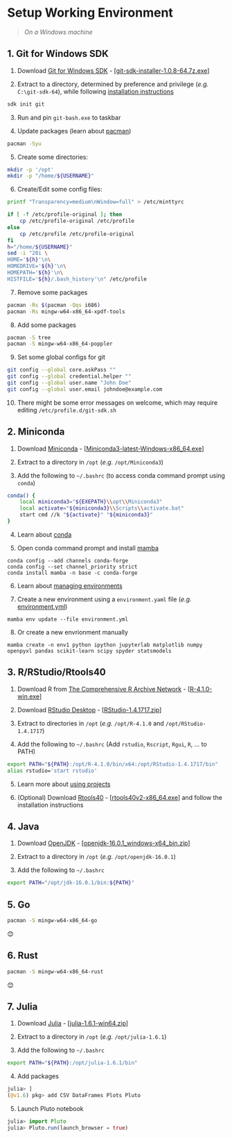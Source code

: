 # Setup Working Environment

> _On a Windows machine_

## 1. Git for Windows SDK

1. Download [Git for Windows SDK](https://github.com/git-for-windows/build-extra/releases) - [[git-sdk-installer-1.0.8-64.7z.exe](https://github.com/git-for-windows/build-extra/releases/download/git-sdk-1.0.8/git-sdk-installer-1.0.8-64.7z.exe)]

2. Extract to a directory, determined by preference and privilege (_e.g._ `C:\git-sdk-64`), while following [installation instructions](https://github.com/git-for-windows/git/wiki/Technical-overview#installing-the-sdk)

```bash
sdk init git
```

3. Run and pin `git-bash.exe` to taskbar

4. Update packages (learn about [pacman](https://archlinux.org/pacman/pacman.8.html))

```bash
pacman -Syu
```

5. Create some directories:

```bash
mkdir -p '/opt'
mkdir -p "/home/${USERNAME}"
```

6. Create/Edit some config files:

```bash
printf "Transparency=medium\nWindow=full" > /etc/minttyrc

if [ -f /etc/profile-original ]; then
	cp /etc/profile-original /etc/profile
else
	cp /etc/profile /etc/profile-original
fi
h="/home/${USERNAME}"
sed -i "28i \
HOME='${h}'\n\
HOMEDRIVE='${h}'\n\
HOMEPATH='${h}'\n\
HISTFILE='${h}/.bash_history'\n" /etc/profile
```

7. Remove some packages

```bash
pacman -Rs $(pacman -Qqs i686)
pacman -Rs mingw-w64-x86_64-xpdf-tools
```

8. Add some packages

```bash
pacman -S tree
pacman -S mingw-w64-x86_64-poppler
```

9. Set some global configs for git

```bash
git config --global core.askPass ""
git config --global credential.helper ""
git config --global user.name "John Doe"
git config --global user.email johndoe@example.com
```

10. There might be some error messages on welcome, which may require editing `/etc/profile.d/git-sdk.sh`

## 2. Miniconda

1. Download [Miniconda](https://docs.conda.io/en/latest/miniconda.html) - [[Miniconda3-latest-Windows-x86_64.exe](https://repo.anaconda.com/miniconda/Miniconda3-latest-Windows-x86_64.exe)]

2. Extract to a directory in `/opt` (_e.g._ `/opt/Miniconda3`)

3. Add the following to `~/.bashrc` (to access conda command prompt using `conda`)

```bash
conda() {
    local miniconda3="${EXEPATH}\\opt\\Miniconda3"
    local activate="${miniconda3}\\Scripts\\activate.bat"
    start cmd //k "${activate}" "${miniconda3}"
}
```

4. Learn about [conda](https://conda.io/projects/conda/en/latest/user-guide/getting-started.html)

5. Open conda command prompt and install [mamba](https://github.com/mamba-org/mamba)

```
conda config --add channels conda-forge
conda config --set channel_priority strict
conda install mamba -n base -c conda-forge
```

6. Learn about [managing environments](https://docs.conda.io/projects/conda/en/latest/user-guide/tasks/manage-environments.html)

7. Create a new environment using a `environment.yaml` file (_e.g._ [environment.yml](https://raw.githubusercontent.com/mne-tools/mne-python/main/environment.yml))

```
mamba env update --file environment.yml
```

8. Or create a new envrionment manually

```
mamba create -n env1 python ipython jupyterlab matplotlib numpy openpyxl pandas scikit-learn scipy spyder statsmodels
```

## 3. R/RStudio/Rtools40

1. Download R from [The Comprehensive R Archive Network](https://cran.r-project.org/) - [[R-4.1.0-win.exe](https://cran.r-project.org/bin/windows/base/R-4.1.0-win.exe)]

2. Download [RStudio Desktop](https://rstudio.com/products/rstudio/download/) - [[RStudio-1.4.1717.zip](https://download1.rstudio.org/desktop/windows/RStudio-1.4.1717.zip)]

3. Extract to directories in `/opt` (_e.g._ `/opt/R-4.1.0` and `/opt/RStudio-1.4.1717`)

4. Add the following to `~/.bashrc` (Add `rstudio`, `Rscript`, `Rgui`, `R`, ... to PATH)

```bash
export PATH="${PATH}:/opt/R-4.1.0/bin/x64:/opt/RStudio-1.4.1717/bin"
alias rstudio='start rstudio'
```

5. Learn more about [using projects](https://support.rstudio.com/hc/en-us/articles/200526207-Using-Projects)

6. (Optional) Download [Rtools40](https://cran.r-project.org/bin/windows/Rtools/) - [[rtools40v2-x86_64.exe](https://cran.r-project.org/bin/windows/Rtools/rtools40v2-x86_64.exe)] and follow the installation instructions

## 4. Java

1. Download [OpenJDK](https://jdk.java.net/16/) - [[openjdk-16.0.1_windows-x64_bin.zip](https://download.java.net/java/GA/jdk16.0.1/7147401fd7354114ac51ef3e1328291f/9/GPL/openjdk-16.0.1_windows-x64_bin.zip)]

2. Extract to a directory in `/opt` (_e.g._ `/opt/openjdk-16.0.1`)

3. Add the following to `~/.bashrc`

```bash
export PATH="/opt/jdk-16.0.1/bin:${PATH}"
```

## 5. Go

```bash
pacman -S mingw-w64-x86_64-go
```

😊

## 6. Rust

```bash
pacman -S mingw-w64-x86_64-rust
```

😊

## 7. Julia

1. Download [Julia](https://julialang.org/downloads/) - [[julia-1.6.1-win64.zip](https://julialang-s3.julialang.org/bin/winnt/x64/1.6/julia-1.6.1-win64.zip)]

2. Extract to a directory in `/opt` (_e.g._ `/opt/julia-1.6.1`)

3. Add the following to `~/.bashrc`

```bash
export PATH="${PATH}:/opt/julia-1.6.1/bin"
```

4. Add packages

```julia
julia> ]
(@v1.6) pkg> add CSV DataFrames Plots Pluto
```

5. Launch Pluto notebook

```julia
julia> import Pluto
julia> Pluto.run(launch_browser = true)
```
